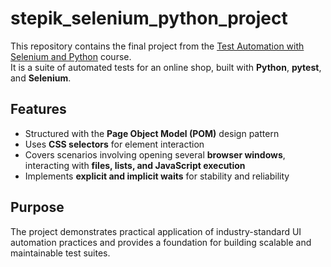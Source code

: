 # stepik_selenium_python_project

This repository contains the final project from the [Test Automation with Selenium and Python](https://stepik.org/course/575/syllabus) course.  
It is a suite of automated tests for an online shop, built with **Python**, **pytest**, and **Selenium**.

## Features
- Structured with the **Page Object Model (POM)** design pattern  
- Uses **CSS selectors** for element interaction  
- Covers scenarios involving opening several **browser windows**, interacting with **files, lists, and JavaScript execution**  
- Implements **explicit and implicit waits** for stability and reliability  

## Purpose
The project demonstrates practical application of industry-standard UI automation practices and provides a foundation for building scalable and maintainable test suites.
